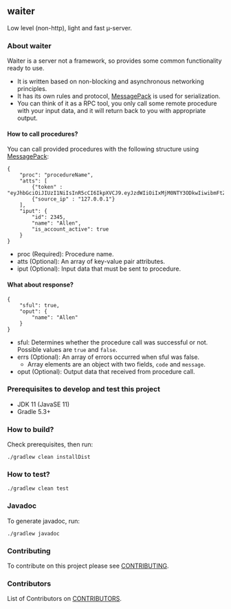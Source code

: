 ## waiter
Low level (non-http), light and fast µ-server.

### About waiter
Waiter is a server not a framework, so provides some common functionality ready to use.
- It is written based on non-blocking and asynchronous networking principles.
- It has its own rules and protocol, [MessagePack](https://msgpack.org/index.html) is used for serialization.
- You can think of it as a RPC tool, you only call some remote procedure with your input data, and it will return back to you with appropriate output.

#### How to call procedures?
You can call provided procedures with the following structure using [MessagePack](https://msgpack.org/index.html):

```
{
    "proc": "procedureName",
    "atts": [
        {"token" : "eyJhbGciOiJIUzI1NiIsInR5cCI6IkpXVCJ9.eyJzdWIiOiIxMjM0NTY3ODkwIiwibmFtZSI6IkpvaG4gRG9lIiwiaWF0IjoxNTE2MjM5MDIyfQ.SflKxwRJSMeKKF2QT4fwpMeJf36POk6yJV_adQssw5c"},
        {"source_ip" : "127.0.0.1"}
    ],
    "iput": {
        "id": 2345,
        "name": "Allen",
        "is_account_active": true
    }
}
```
- proc (Required): Procedure name.
- atts (Optional): An array of key-value pair attributes.
- iput (Optional): Input data that must be sent to procedure.

#### What about response?
```
{
    "sful": true,
    "oput": {
        "name": "Allen"
    }
}
```
- sful: Determines whether the procedure call was successful or not. Possible values are `true` and `false`.
- errs (Optional): An array of errors occurred when sful was false.
    - Array elements are an object with two fields, `code` and `message`.
- oput (Optional): Output data that received from procedure call.

### Prerequisites to develop and test this project
- JDK 11 (JavaSE 11)
- Gradle 5.3+

### How to build?
Check prerequisites, then run:
```
./gradlew clean installDist
```

### How to test?
```
./gradlew clean test
```

### Javadoc
To generate javadoc, run:
```
./gradlew javadoc
```

### Contributing
To contribute on this project please see [CONTRIBUTING](CONTRIBUTING.md).

### Contributors
List of Contributors on [CONTRIBUTORS](CONTRIBUTORS.md).
